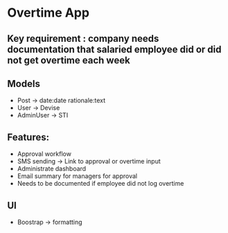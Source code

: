 # Overtime App

## Key requirement : company needs documentation that salaried employee did or did not get overtime each week

## Models
- Post -> date:date rationale:text
- User -> Devise
- AdminUser -> STI

## Features:
- Approval workflow
- SMS sending -> Link to approval or overtime input
- Administrate dashboard
- Email summary for managers for approval
- Needs to be documented if employee did not log overtime

## UI
- Boostrap -> formatting

